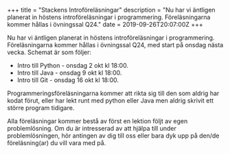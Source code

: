 +++
title = "Stackens Introföreläsningar"
description = "Nu har vi äntligen planerat in höstens introföreläsningar i programmering. Föreläsningarna kommer hållas i övningssal Q24."
date = 2019-09-26T20:07:00Z
+++

Nu har vi äntligen planerat in höstens introföreläsningar i programmering. Föreläsningarna kommer hållas i övningssal Q24, med start på onsdag nästa vecka. Schemat är som följer:

* Intro till Python - onsdag 2 okt kl 18:00.
* Intro till Java - onsdag 9 okt kl 18:00.
* Intro till Git - onsdag 16 okt kl 18:00.

Programmeringsföreläsningarna kommer att rikta sig till den som aldrig har kodat förut, eller har lekt runt med python eller Java men aldrig skrivit ett större program tidigare.

<!-- TEASER_END -->

Alla föreläsningar kommer bestå av först en lektion följt av egen problemlösning. Om du är intresserad av att hjälpa till under problemlösningen, hör antingen av dig till oss eller bara dyk upp på den/de föreläsning(ar) du vill vara med på.
